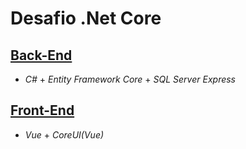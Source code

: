 # Desafio .Net Core

## [Back-End](backend/)

* _C#_ + _Entity Framework Core_ + _SQL Server Express_

## [Front-End](frontend/)

* _Vue_ + _CoreUI(Vue)_

